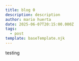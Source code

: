 ```yaml
---
title: blog 0
description: description
author: mario huerta
date: 2025-06-07T20:15:00.000Z
tags:
  - post
template: baseTemplate.njk
---
```

testing
